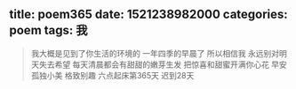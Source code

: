 title: poem365
date: 1521238982000
categories: poem
tags: 我
---
> 我大概是见到了你生活的环境的
一年四季的早晨了
所以相信我
永远别对明天失去希望
每天清晨都会有甜甜的嫩芽生发
把惊喜和甜蜜开满你心花
早安
孤独小美
格致别趣
六点起床第365天 迟到28天
